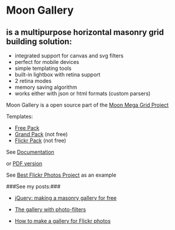 
# Moon Gallery


## is a multipurpose horizontal masonry grid building solution:

+ integrated support for canvas and svg filters
+ perfect for mobile devices
+ simple templating tools
+ built-in lightbox with retina support
+ 2 retina modes
+ memory saving algorithm
+ works either with json or html formats (custom parsers)


Moon Gallery is a open source part of the [Moon Mega Grid Project](http://gallery.scalapro.net/)

Templates:
+ [Free Pack](https://github.com/Kremlianski/free-pack)
+ [Grand Pack](http://gallery.scalapro.net/grand-pack/) (not free)
+ [Flickr Pack](http:/gallery.scalapro.net/flickr-pack/) (not free)

See [Documentation](http://gallery.scalapro.net/free-pack/api.html)


or [PDF version](http://gallery.scalapro.net/assets/pdf/masonry-grid-api.pdf)



See [Best Flickr Photos Project](http://gallery.scalapro.net/best-flickr-photos/last-gallery.html) as an example


###See my posts:###

+ [jQuery: making a masonry gallery for free](http://scalapro.net/jquery-making-a-masonry-gallery-for-free/)


+ [The gallery with photo-filters ](http://scalapro.net/the-gallery-with-photo-filters/)


+ [How to make a gallery for Flickr photos](http://scalapro.net/how-to-make-a-gallery-for-flickr-photos/)
